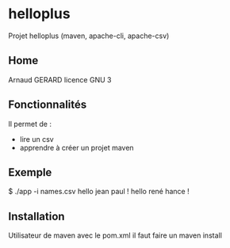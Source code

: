 # helloplus
Projet helloplus (maven, apache-cli, apache-csv)

## Home
Arnaud GERARD
licence GNU 3

## Fonctionnalités
Il permet de :
* lire un csv
* apprendre à créer un projet maven

## Exemple
$ ./app -i names.csv
hello jean paul !
hello rené hance !

## Installation
Utilisateur de maven avec le pom.xml
il faut faire un maven install
